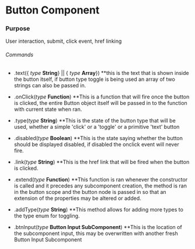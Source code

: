 # Button Component

### Purpose
User interaction, submit, click event, href linking

###### Commands

* .text({ *type* **String**} || { *type* **Array**}) 
**this is the text that is shown inside the button itself, if button type toggle is being used an array of two strings can also be passed in.

* .onClick(*type* **Function**) 
**This is a function that will fire once the button is clicked, the entire Button object itself will be passed in to the function with current state when ran.

* .type(*type* **String**) 
**This is the state of the button type that will be used, whether a simple 'click' or a 'toggle' or a primitive 'text' button

* .disabled(*type* **Boolean**) 
**This is the state saying whether the button should be displayed disabled, if disabled the onclick event will never fire.

* .link(*type* **String**) 
**This is the href link that will be fired when the button is clicked.

* .extend(*type* **Function**) 
**This function is ran whenever the constructor is called and it precedes any subcomponent creation, the method is ran in the button scope and the button node is passed in so that an extension of the properties may be altered or added.

* .addType(*type* **String**) 
**This method allows for adding more types to the type enum for toggling.

* .btnInput(*type* **Button Input SubComponent**) 
**This is the location of the subcomponent input, this may be overwritten with another fresh Button Input Subcomponent